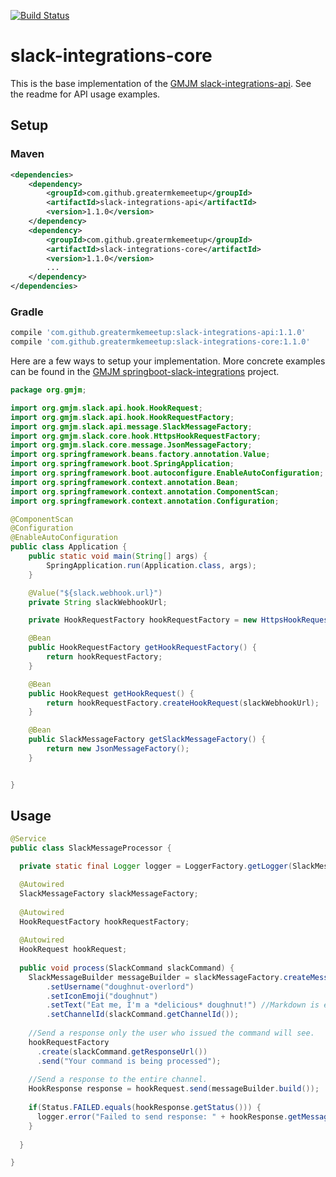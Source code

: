 [![Build Status](https://travis-ci.org/GreaterMKEMeetup/slack-integrations-core.svg?branch=master)](https://travis-ci.org/GreaterMKEMeetup/slack-integrations-core)

# slack-integrations-core 

This is the base implementation of the [GMJM slack-integrations-api](https://github.com/GreaterMKEMeetup/slack-integrations-api).  See the readme for API usage examples.

## Setup

### Maven
```xml
<dependencies>
	<dependency>
		<groupId>com.github.greatermkemeetup</groupId>
		<artifactId>slack-integrations-api</artifactId>
		<version>1.1.0</version>
	</dependency>
	<dependency>
		<groupId>com.github.greatermkemeetup</groupId>
		<artifactId>slack-integrations-core</artifactId>
		<version>1.1.0</version>
		...
	</dependency>
</dependencies>
```
### Gradle
```groovy
compile 'com.github.greatermkemeetup:slack-integrations-api:1.1.0'
compile 'com.github.greatermkemeetup:slack-integrations-core:1.1.0'
```

Here are a few ways to setup your implementation.  More concrete examples can be found in the [GMJM springboot-slack-integrations](https://github.com/GreaterMKEMeetup/springboot-slack-integrations) project.

```java
package org.gmjm;

import org.gmjm.slack.api.hook.HookRequest;
import org.gmjm.slack.api.hook.HookRequestFactory;
import org.gmjm.slack.api.message.SlackMessageFactory;
import org.gmjm.slack.core.hook.HttpsHookRequestFactory;
import org.gmjm.slack.core.message.JsonMessageFactory;
import org.springframework.beans.factory.annotation.Value;
import org.springframework.boot.SpringApplication;
import org.springframework.boot.autoconfigure.EnableAutoConfiguration;
import org.springframework.context.annotation.Bean;
import org.springframework.context.annotation.ComponentScan;
import org.springframework.context.annotation.Configuration;

@ComponentScan
@Configuration
@EnableAutoConfiguration
public class Application {
    public static void main(String[] args) {
        SpringApplication.run(Application.class, args);
    }

    @Value("${slack.webhook.url}")
    private String slackWebhookUrl;

    private HookRequestFactory hookRequestFactory = new HttpsHookRequestFactory();

    @Bean
    public HookRequestFactory getHookRequestFactory() {
        return hookRequestFactory;
    }

    @Bean
    public HookRequest getHookRequest() {
        return hookRequestFactory.createHookRequest(slackWebhookUrl);
    }

    @Bean
    public SlackMessageFactory getSlackMessageFactory() {
        return new JsonMessageFactory();
    }


}
```

## Usage

```java
@Service
public class SlackMessageProcessor {

  private static final Logger logger = LoggerFactory.getLogger(SlackMessageProcessor.class);

  @Autowired
  SlackMessageFactory slackMessageFactory;
  
  @Autowired
  HookRequestFactory hookRequestFactory;
  
  @Autowired
  HookRequest hookRequest;
  
  public void process(SlackCommand slackCommand) {
    SlackMessageBuilder messageBuilder = slackMessageFactory.createMessageBuilder()
		.setUsername("doughnut-overlord")
    	.setIconEmoji("doughnut")
    	.setText("Eat me, I'm a *delicious* doughnut!") //Markdown is enabled by default
    	.setChannelId(slackCommand.getChannelId());
    
    //Send a response only the user who issued the command will see.
    hookRequestFactory
      .create(slackCommand.getResponseUrl())
      .send("Your command is being processed");
    
    //Send a response to the entire channel.
    HookResponse response = hookRequest.send(messageBuilder.build());
    
    if(Status.FAILED.equals(hookResponse.getStatus())) {
      logger.error("Failed to send response: " + hookResponse.getMessage());
    }
    
  }

}
```
